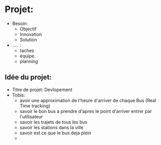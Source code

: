 # Projet:
- Besoin: 
	- Objectif
	- Innovation
	- Solution
- ..... :
	- taches
	- équipe
	- planning

## Idée du projet:

- Titre de projet: Devlopement  
- Tobis:
	- avoir une approximation de l'heure d'arriver de chaque Bus (Real Time tracking)
	- savoir le bon bus a prendre d'apres le point d'arriver entrer par l'utilisateur 
	- savoir les trajets de tous les bus
	- savoir les stations dans la ville 
	- savoir est ce que le bus deja plein
	- 